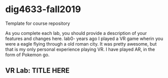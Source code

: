 # dig4633-fall2019
Template for course repository


As you complete each lab, you should provide a description of your features and changes here.
lab0- years ago I played a VR game wherin you were a eagle flying through a old roman city. It was pretty awesome, but that is my only personal experience playing VR. I have played AR, in the form of Pokemon go.

## VR Lab: TITLE HERE
